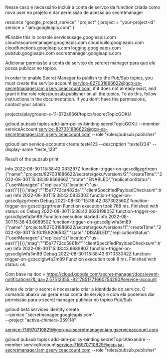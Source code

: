 Nesse caso é necessário incluir a conta de servço da function criada como novo user no projeto e dar permissão de acesso ao secretmanager



resource "google_project_service" "project" {
  project = "your-project-id"
  service = "iam.googleapis.com"
}



#Enable this in console
serviceusage.googleapis.com
cloudresourcemanager.googleapis.com
cloudbuild.googleapis.com
cloudfunctions.googleapis.com
logging.googleapis.com
pubsub.googleapis.com
secretmanager.googleapis.com



Adicionar permissão a conta de serviço do sercret manager para que ele possa publicar no tópico.


In order to enable Secret Manager to publish to the Pub/Sub topics, you must create the service account service-827031886622@gcp-sa-secretmanager.iam.gserviceaccount.com, if it does not already exist, and grant it the role roles/pubsub.publisher on all the topics. To do this, follow instructions in the documentation. If you don’t have the permissions, contact your admin.



projects/playground-s-11-672a666f/topics/secretTopicGOKU

gcloud pubsub topics add-iam-policy-binding secretTopicGOKU  --member serviceAccount:service-827031886622@gcp-sa-secretmanager.iam.gserviceaccount.com  --role "roles/pubsub.publisher"



gcloud iam service-accounts create teste123 --description "teste1234" --display-name "teste_123"



Result of the pubsub print


Info
2022-08-30T15:38:42.083297Z
function-trigger-on-gcscdlgzgrtreen {"name":"projects/827031886622/secrets/goku/versions/2","createTime":"2022-08-30T15:38:39.656666Z","state":"ENABLED","replicationStatus":{"userManaged":{"replicas":[{"location":"us-east1"}]}},"etag":"\"15e7772ca482da\"","clientSpecifiedPayloadChecksum":true}
Info
2022-08-30T15:38:42.083330Z
function-trigger-on-gcscdlgzgrtreen
Debug
2022-08-30T15:38:42.087302560Z
function-trigger-on-gcscdlgzgrtreen Function execution took 768 ms. Finished with status: ok
Debug
2022-08-30T15:38:43.662919805Z
function-trigger-on-gcscdlglwfa3m89 Function execution started
Info
2022-08-30T15:38:43.668950Z
function-trigger-on-gcscdlglwfa3m89 {"name":"projects/827031886622/secrets/goku/versions/1","createTime":"2022-08-30T15:10:19.820653Z","state":"DISABLED","replicationStatus":{"userManaged":{"replicas":[{"location":"us-east1"}]}},"etag":"\"15e7772cc5861b\"","clientSpecifiedPayloadChecksum":true}
Info
2022-08-30T15:38:43.668980Z
function-trigger-on-gcscdlglwfa3m89
Debug
2022-08-30T15:38:43.671033042Z
function-trigger-on-gcscdlglwfa3m89 Function execution took 8 ms. Finished with status: ok 




Com base na doc = https://cloud.google.com/secret-manager/docs/event-notifications?&_ga=2.57512355.-821785177.1660754290#service-account

Antes de criar o secret é necessário criar a identidade do serviço.
O comando abaixo vai gerar essa conta de serviço e com ela podemos dar permissão para o secret manager publicar no topico Pub/Sub





gcloud beta services identity create \
    --service "secretmanager.googleapis.com" \
    --project "active-chimera-359118"

service-716970710829@gcp-sa-secretmanager.iam.gserviceaccount.com


gcloud pubsub topics add-iam-policy-binding secretTopicAlexandre  --member serviceAccount:service-716970710829@gcp-sa-secretmanager.iam.gserviceaccount.com  --role "roles/pubsub.publisher"




